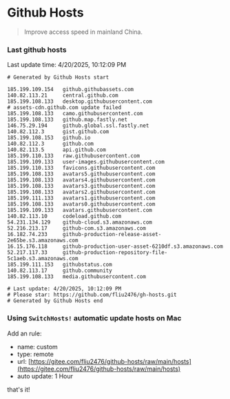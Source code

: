 # Github Hosts

> Improve access speed in mainland China.

### Last github hosts

Last update time: 4/20/2025, 10:12:09 PM

```base
# Generated by Github Hosts start 

185.199.109.154   github.githubassets.com
140.82.113.21     central.github.com
185.199.108.133   desktop.githubusercontent.com
# assets-cdn.github.com update failed
185.199.108.133   camo.githubusercontent.com
185.199.108.133   github.map.fastly.net
146.75.29.194     github.global.ssl.fastly.net
140.82.112.3      gist.github.com
185.199.108.153   github.io
140.82.112.3      github.com
140.82.113.5      api.github.com
185.199.110.133   raw.githubusercontent.com
185.199.109.133   user-images.githubusercontent.com
185.199.110.133   favicons.githubusercontent.com
185.199.108.133   avatars5.githubusercontent.com
185.199.108.133   avatars4.githubusercontent.com
185.199.108.133   avatars3.githubusercontent.com
185.199.108.133   avatars2.githubusercontent.com
185.199.111.133   avatars1.githubusercontent.com
185.199.108.133   avatars0.githubusercontent.com
185.199.109.133   avatars.githubusercontent.com
140.82.113.10     codeload.github.com
54.231.134.129    github-cloud.s3.amazonaws.com
52.216.213.17     github-com.s3.amazonaws.com
16.182.74.233     github-production-release-asset-2e65be.s3.amazonaws.com
16.15.176.118     github-production-user-asset-6210df.s3.amazonaws.com
52.217.117.33     github-production-repository-file-5c1aeb.s3.amazonaws.com
185.199.111.153   githubstatus.com
140.82.113.17     github.community
185.199.108.133   media.githubusercontent.com

# Last update: 4/20/2025, 10:12:09 PM
# Please star: https://github.com/fliu2476/gh-hosts.git
# Generated by Github Hosts end
```

### Using `SwitchHosts!` automatic update hosts on Mac
Add an rule:
- name: custom
- type: remote
- url: [https://gitee.com/fliu2476/github-hosts/raw/main/hosts](https://gitee.com/fliu2476/github-hosts/raw/main/hosts)
- auto update: 1 Hour

that's it!

